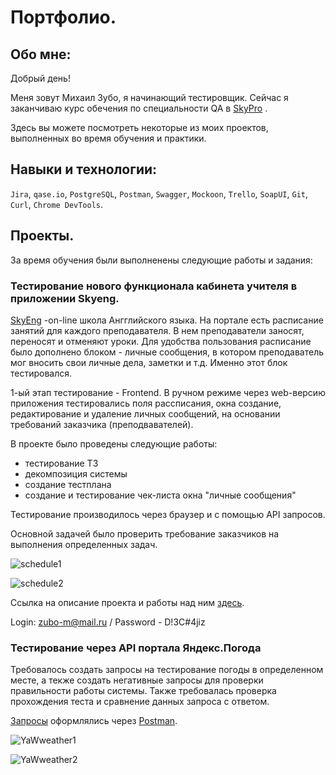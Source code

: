 # Портфолио.

## Обо мне:

Добрый день! 

Меня зовут Михаил Зубо, я начинающий тестировщик. Сейчас я заканчиваю курс обeчения по специальности QA в [SkyPro](https://sky.pro/?utm_source=advcake&utm_medium=cpa&utm_campaign=n_%7Cmas_X6OKXA%7Cptn_cityads%7Cma_Berezhnoy%7Cown_b2c%7Cchg_affiliate&utm_advcake_params=9xHZ1YFx6HZreXA&utm_term=9xHZ1YFx6HZreXA) .

Здесь вы можете посмотреть некоторые из моих проектов, выполненных во время обучения и практики.

## Навыки и технологии:

`Jira`, `qase.io`, `PostgreSQL`, `Postman`, `Swagger`, `Mockoon`, `Trello`,
`SoapUI`, `Git`, `Curl`, `Chrome DevTools`.

## Проекты.

За время обучения были выполненены следующие работы и задания:

### Тестирование нового функционала кабинета учителя в приложении Skyeng.
 
[SkyEng](https://skyeng.ru) -on-line школа Ангглийского языка. На портале есть расписание занятий для каждого преподавателя. В нем преподаватели заносят, переносят и отменяют уроки. Для удобства пользования расписание было дополнено блоком - личные сообщения, в котором преподаватель мог вносить свои личные дела, заметки и т.д.
Именно этот блок тестировался. 

1-ый этап тестирование - Frontend. 
В ручном режиме через web-версию приложения тестировались поля рассписания, окна создание, редактирование и удаление личных сообщений, на основании требований заказчика (преподвавателей).

В проекте было проведены следующие работы:

* тестирование ТЗ
* декомпозиция системы
* создание тестплана
* создание и тестирование чек-листа окна "личные сообщения"


Тестирование производилось через браузер и с помощью API запросов.

Основной задачей было проверить требование заказчиков на выполнения определенных задач.

![schedule1](https://github.com/MikhailZubo/tester-7months/assets/128060079/b94b423d-03a6-435a-9b02-b7ac49e1f5ce)

![schedule2](https://github.com/MikhailZubo/tester-7months/assets/128060079/7e718398-a315-4a5f-92b8-be3fcc3fb2be)


Ссылка на описание проекта и работы над ним [здесь](https://mikhailzubo.atlassian.net/l/cp/pw9Zkc1f).

Login: zubo-m@mail.ru / Password - D!3C#4jiz


### Тестирование через API портала Яндекс.Погода

Требовалось создать запросы на тестирование погоды в определенном месте, а текже создать негативные запросы для проверки правильности работы системы. Также требовалась проверка прохождения теста и сравнение данных запроса с ответом.

[Запросы](https://drive.google.com/file/d/1hdLjNLmSs3NztPN62SGzR5DIpwZ59rLw/view?usp=sharing) оформлялись через [Postman](https://www.postman.com/).

![YaWweather1](https://github.com/MikhailZubo/tester-7months/assets/128060079/54ec388d-a8d8-4165-9259-9687b459c1a7)

![YaWweather2](https://github.com/MikhailZubo/tester-7months/assets/128060079/7c92d654-58ab-4d2b-9a5f-4683e29875d8)
